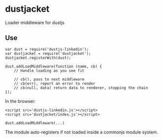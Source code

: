 dustjacket
=========

Loader middleware for dustjs

Use
---

```
var dust = require('dustjs-linkedin');
var dustjacket = require('dustjacket');
dustjacket.registerWith(dust);

dust.addLoadMiddleware(function (name, cb) {
    // Handle loading as you see fit

    // cb(), pass to next middleware
    // cb(err), report an error to render
    // cb(null, data) return data to renderer, stopping the chain
});
```

In the browser:

```
<script src='dustjs-linkedin.js'></script>
<script src='dustjacket/index.js'></script>

dust.addLoadMiddleware(...)
```

The module auto-registers if not loaded inside a commonjs module system.
